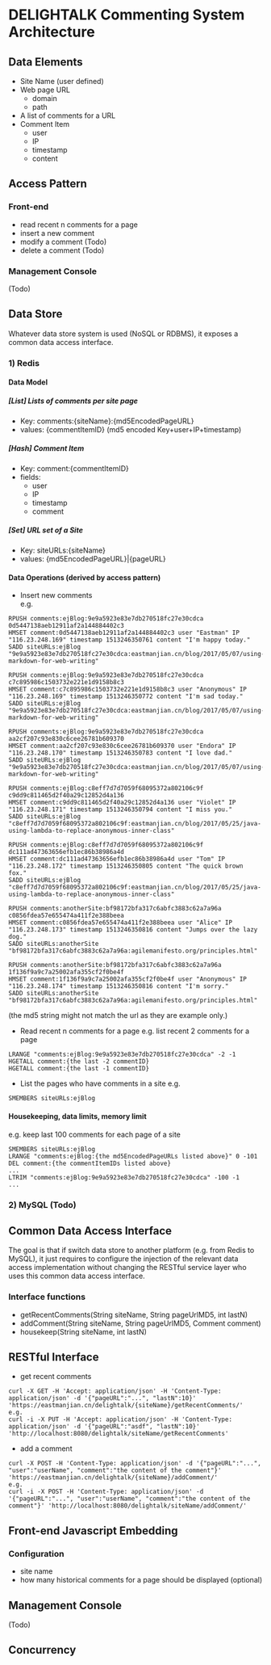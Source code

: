 DELIGHTALK Commenting System Architecture
=========================================


Data Elements
-------------
- Site Name (user defined)
- Web page URL  
    - domain
    - path
- A list of comments for a URL
- Comment Item
    - user
    - IP
    - timestamp
    - content

Access Pattern
--------------
### Front-end
- read recent n comments for a page
- insert a new comment
- modify a comment (Todo)
- delete a comment (Todo)

### Management Console
(Todo)

Data Store
----------
Whatever data store system is used (NoSQL or RDBMS), it exposes a common data access interface.      
### 1) Redis
#### Data Model
##### [List] Lists of comments per site page
- Key:  comments:{siteName}:{md5EncodedPageURL}
- values: {commentItemID} (md5 encoded Key+user+IP+timestamp)
##### [Hash] Comment Item
- Key: comment:{commentItemID}
- fields:
    - user
    - IP
    - timestamp
    - comment
##### [Set] URL set of a Site
- Key: siteURLs:{siteName}
- values: {md5EncodedPageURL}|{pageURL}

#### Data Operations (derived by access pattern)
- Insert new comments  
e.g.
```
RPUSH comments:ejBlog:9e9a5923e83e7db270518fc27e30cdca 0d5447138aeb12911af2a144884402c3
HMSET comment:0d5447138aeb12911af2a144884402c3 user "Eastman" IP "116.23.248.169" timestamp 1513246350761 content "I'm happy today."
SADD siteURLs:ejBlog "9e9a5923e83e7db270518fc27e30cdca:eastmanjian.cn/blog/2017/05/07/using-markdown-for-web-writing"
    
RPUSH comments:ejBlog:9e9a5923e83e7db270518fc27e30cdca c7c895986c1503732e221e1d9158b8c3
HMSET comment:c7c895986c1503732e221e1d9158b8c3 user "Anonymous" IP "116.23.248.169" timestamp 1513246350772 content "I'm sad today."
SADD siteURLs:ejBlog "9e9a5923e83e7db270518fc27e30cdca:eastmanjian.cn/blog/2017/05/07/using-markdown-for-web-writing"

RPUSH comments:ejBlog:9e9a5923e83e7db270518fc27e30cdca aa2cf207c93e830c6cee26781b609370
HMSET comment:aa2cf207c93e830c6cee26781b609370 user "Endora" IP "116.23.248.170" timestamp 1513246350783 content "I love dad."
SADD siteURLs:ejBlog "9e9a5923e83e7db270518fc27e30cdca:eastmanjian.cn/blog/2017/05/07/using-markdown-for-web-writing"

RPUSH comments:ejBlog:c8eff7d7d7059f68095372a802106c9f c9dd9c811465d2f40a29c12852d4a136
HMSET comment:c9dd9c811465d2f40a29c12852d4a136 user "Violet" IP "116.23.248.171" timestamp 1513246350794 content "I miss you."
SADD siteURLs:ejBlog "c8eff7d7d7059f68095372a802106c9f:eastmanjian.cn/blog/2017/05/25/java-using-lambda-to-replace-anonymous-inner-class"

RPUSH comments:ejBlog:c8eff7d7d7059f68095372a802106c9f dc111ad47363656efb1ec86b38986a4d
HMSET comment:dc111ad47363656efb1ec86b38986a4d user "Tom" IP "116.23.248.172" timestamp 1513246350805 content "The quick brown fox."
SADD siteURLs:ejBlog "c8eff7d7d7059f68095372a802106c9f:eastmanjian.cn/blog/2017/05/25/java-using-lambda-to-replace-anonymous-inner-class"

RPUSH comments:anotherSite:bf98172bfa317c6abfc3883c62a7a96a c0856fdea57e655474a411f2e388beea
HMSET comment:c0856fdea57e655474a411f2e388beea user "Alice" IP "116.23.248.173" timestamp 1513246350816 content "Jumps over the lazy dog."
SADD siteURLs:anotherSite "bf98172bfa317c6abfc3883c62a7a96a:agilemanifesto.org/principles.html"

RPUSH comments:anotherSite:bf98172bfa317c6abfc3883c62a7a96a 1f136f9a9c7a25002afa355cf2f0be4f
HMSET comment:1f136f9a9c7a25002afa355cf2f0be4f user "Anonymous" IP "116.23.248.174" timestamp 1513246350816 content "I'm sorry."
SADD siteURLs:anotherSite "bf98172bfa317c6abfc3883c62a7a96a:agilemanifesto.org/principles.html"
```
(the md5 string might not match the url as they are example only.)

- Read recent n comments for a page
e.g. list recent 2 comments for a page
```
LRANGE "comments:ejBlog:9e9a5923e83e7db270518fc27e30cdca" -2 -1
HGETALL comment:{the last -2 commentID}
HGETALL comment:{the last -1 commentID}
```

- List the pages who have comments in a site
e.g.
```
SMEMBERS siteURLs:ejBlog
```

#### Housekeeping, data limits, memory limit
e.g. keep last 100 comments for each page of a site
```
SMEMBERS siteURLs:ejBlog
LRANGE "comments:ejBlog:{the md5EncodedPageURLs listed above}" 0 -101
DEL comment:{the commentItemIDs listed above}
...
LTRIM "comments:ejBlog:9e9a5923e83e7db270518fc27e30cdca" -100 -1
...
```

### 2) MySQL (Todo)



Common Data Access Interface
----------------------------
The goal is that if switch data store to another platform (e.g. from Redis to MySQL), it just requires to configure the injection of the relevant data access implementation without changing the RESTful service layer who uses this common data access interface.
### Interface functions
  - getRecentComments(String siteName, String pageUrlMD5, int lastN)
  - addComment(String siteName, String pageUrlMD5, Comment comment)
  - housekeep(String siteName, int lastN)


RESTful Interface
-----------------
- get recent comments  
```
curl -X GET -H 'Accept: application/json' -H 'Content-Type: application/json' -d '{"pageURL":"...", "lastN":10}' 'https://eastmanjian.cn/delightalk/{siteName}/getRecentComments/'
e.g.
curl -i -X PUT -H 'Accept: application/json' -H 'Content-Type: application/json' -d '{"pageURL":"asdf", "lastN":10}' 'http://localhost:8080/delightalk/siteName/getRecentComments'
```
- add a comment
```
curl -X POST -H 'Content-Type: application/json' -d '{"pageURL":"...", "user":"userName", "comment":"the content of the comment"}' 'https://eastmanjian.cn/delightalk/{siteName}/addComment/'
e.g.
curl -i -X POST -H 'Content-Type: application/json' -d '{"pageURL":"...", "user":"userName", "comment":"the content of the comment"}' 'http://localhost:8080/delightalk/siteName/addComment/'
```


Front-end Javascript Embedding
------------------------------
### Configuration
- site name
- how many historical comments for a page should be displayed (optional)


Management Console
------------------
(Todo)

Concurrency
-----------